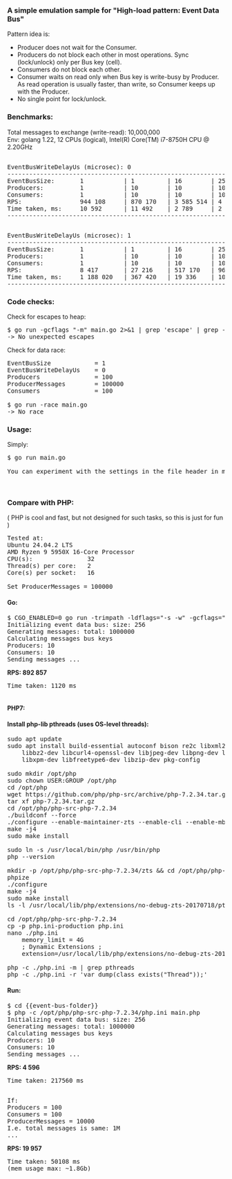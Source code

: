 
### A simple emulation sample for "High-load pattern: Event Data Bus"

Pattern idea is:<br>
- Producer does not wait for the Consumer.<br>
- Producers do not block each other in most operations. Sync (lock/unlock) only per Bus key (cell).<br>
- Consumers do not block each other.<br>
- Consumer waits on read only when Bus key is write-busy by Producer. As read operation is usually faster, 
    than write, so Consumer keeps up with the Producer.<br>
- No single point for lock/unlock.

### Benchmarks:

Total messages to exchange (write-read): 10,000,000<br>
Env: golang 1.22, 12 CPUs (logical), Intel(R) Core(TM) i7-8750H CPU @ 2.20GHz

<pre>

EventBusWriteDelayUs (microsec): 0
--------------------------------------------------------------------------------
EventBusSize:       1           | 1         | 16        | 256       | 256
Producers:          1           | 10        | 10        | 10        | 100
Consumers:          1           | 10        | 10        | 10        | 100
RPS:                944 108     | 870 170   | 3 585 514 | 4 887 585 | 7 575 757
Time taken, ms:     10 592      | 11 492    | 2 789     | 2 046     | 1 320
--------------------------------------------------------------------------------
</pre>

<pre>

EventBusWriteDelayUs (microsec): 1
--------------------------------------------------------------------------------
EventBusSize:       1           | 1         | 16        | 256       | 256
Producers:          1           | 10        | 10        | 10        | 100
Consumers:          1           | 10        | 10        | 10        | 100
RPS:                8 417       | 27 216    | 517 170   | 960 245   | 2 985 074
Time taken, ms:     1 188 020   | 367 420   | 19 336    | 10 414    | 3 350
--------------------------------------------------------------------------------
</pre>

### Code checks:

Check for escapes to heap:
<pre>
$ go run -gcflags "-m" main.go 2>&1 | grep 'escape' | grep -v 'not'
-> No unexpected escapes
</pre>

Check for data race:
<pre>
EventBusSize            = 1
EventBusWriteDelayUs    = 0
Producers               = 100
ProducerMessages        = 100000
Consumers               = 100
    
$ go run -race main.go
-> No race
</pre>

### Usage:

Simply:
<pre>
$ go run main.go

You can experiment with the settings in the file header in main.go
</pre>
<br>

### Compare with PHP:
( PHP is cool and fast, but not designed for such tasks, so this is just for fun )

<pre>
Tested at:
Ubuntu 24.04.2 LTS
AMD Ryzen 9 5950X 16-Core Processor
CPU(s):               32
Thread(s) per core:   2
Core(s) per socket:   16

Set ProducerMessages = 100000
</pre>

#### Go:

<pre>
$ CGO_ENABLED=0 go run -trimpath -ldflags="-s -w" -gcflags="-c 1" main.go
Initializing event data bus: size: 256
Generating messages: total: 1000000
Calculating messages bus keys
Producers: 10
Consumers: 10
Sending messages ...
</pre>
<b>RPS: 892 857</b>
<pre>
Time taken: 1120 ms

</pre>

#### PHP7:

#### Install php-lib pthreads (uses OS-level threads):

<pre>
sudo apt update
sudo apt install build-essential autoconf bison re2c libxml2-dev libssl-dev \
    libbz2-dev libcurl4-openssl-dev libjpeg-dev libpng-dev libwebp-dev \
    libxpm-dev libfreetype6-dev libzip-dev pkg-config

sudo mkdir /opt/php
sudo chown USER:GROUP /opt/php 
cd /opt/php
wget https://github.com/php/php-src/archive/php-7.2.34.tar.gz
tar xf php-7.2.34.tar.gz
cd /opt/php/php-src-php-7.2.34
./buildconf --force
./configure --enable-maintainer-zts --enable-cli --enable-mbstring --with-curl
make -j4
sudo make install

sudo ln -s /usr/local/bin/php /usr/bin/php
php --version

mkdir -p /opt/php/php-src-php-7.2.34/zts && cd /opt/php/php-src-php-7.2.34/zts
phpize
./configure
make -j4
sudo make install
ls -l /usr/local/lib/php/extensions/no-debug-zts-20170718/pthreads.so

cd /opt/php/php-src-php-7.2.34
cp -p php.ini-production php.ini
nano ./php.ini
    memory_limit = 4G
    ; Dynamic Extensions ;
    extension=/usr/local/lib/php/extensions/no-debug-zts-20170718/pthreads.so

php -c ./php.ini -m | grep pthreads
php -c ./php.ini -r 'var_dump(class_exists("Thread"));'
</pre>

#### Run:

<pre>
$ cd {{event-bus-folder}}
$ php -c /opt/php/php-src-php-7.2.34/php.ini main.php
Initializing event data bus: size: 256
Generating messages: total: 1000000
Calculating messages bus keys
Producers: 10
Consumers: 10
Sending messages ...
</pre>
<b>RPS: 4 596</b>
<pre>
Time taken: 217560 ms

</pre>

<pre>
If:
Producers = 100
Consumers = 100
ProducerMessages = 10000
I.e. total messages is same: 1M
...
</pre>
<b>RPS: 19 957</b>
<pre>
Time taken: 50108 ms
(mem usage max: ~1.8Gb)
</pre>
